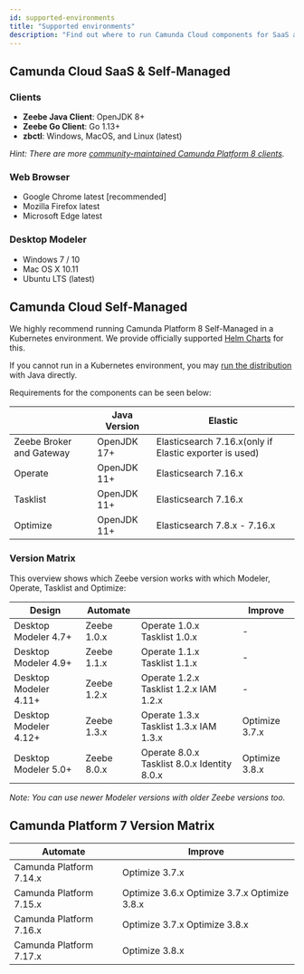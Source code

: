 ```yaml
---
id: supported-environments
title: "Supported environments"
description: "Find out where to run Camunda Cloud components for SaaS and Self-Managed, including Optimize for both Camunda Cloud and Camunda Platform 7."
---
```


## Camunda Cloud SaaS & Self-Managed



### Clients

- **Zeebe Java Client**: OpenJDK 8+
- **Zeebe Go Client**: Go 1.13+
- **zbctl**: Windows, MacOS, and Linux (latest)

_Hint: There are more [community-maintained Camunda Platform 8 clients](./apis-clients/community-clients/)._

### Web Browser

- Google Chrome latest [recommended]
- Mozilla Firefox latest
- Microsoft Edge latest

### Desktop Modeler
- Windows 7 / 10
- Mac OS X 10.11
- Ubuntu LTS (latest)

## Camunda Cloud Self-Managed

We highly recommend running Camunda Platform 8 Self-Managed in a Kubernetes environment. 
We provide officially supported [Helm Charts](./self-managed/zeebe-deployment/kubernetes/helm/installing-helm/) for this.

If you cannot run in a Kubernetes environment, you may [run the distribution](https://github.com/camunda-cloud/zeebe/releases) with Java directly. 

Requirements for the components can be seen below:

|  | Java Version | Elastic |
|---|---|---|
| Zeebe Broker and Gateway | OpenJDK 17+ | Elasticsearch 7.16.x(only if Elastic exporter is used) |
| Operate | OpenJDK 11+ | Elasticsearch 7.16.x |
| Tasklist | OpenJDK 11+ | Elasticsearch 7.16.x |
| Optimize | OpenJDK 11+ | Elasticsearch 7.8.x - 7.16.x |

### Version Matrix

This overview shows which Zeebe version works with which Modeler, Operate, Tasklist and Optimize:

| Design | Automate |  | Improve |
|---|---|---|---|
| Desktop Modeler 4.7+ | Zeebe 1.0.x | Operate 1.0.x Tasklist 1.0.x | - |
| Desktop Modeler 4.9+ | Zeebe 1.1.x | Operate 1.1.x Tasklist 1.1.x | - |
| Desktop Modeler 4.11+ | Zeebe 1.2.x | Operate 1.2.x Tasklist 1.2.x IAM 1.2.x | - |
| Desktop Modeler 4.12+ | Zeebe 1.3.x | Operate 1.3.x Tasklist 1.3.x IAM 1.3.x | Optimize 3.7.x |
| Desktop Modeler 5.0+ | Zeebe 8.0.x | Operate 8.0.x Tasklist 8.0.x Identity 8.0.x | Optimize 3.8.x |

_Note: You can use newer Modeler versions with older Zeebe versions too._

## Camunda Platform 7 Version Matrix

| Automate | Improve |
|---|---|
| Camunda Platform 7.14.x | Optimize 3.7.x |
| Camunda Platform 7.15.x | Optimize 3.6.x Optimize 3.7.x Optimize 3.8.x |
| Camunda Platform 7.16.x | Optimize 3.7.x Optimize 3.8.x |
| Camunda Platform 7.17.x | Optimize 3.8.x |